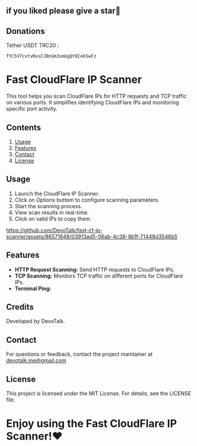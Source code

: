 ## if you liked please give a star🌟 
## Donations
Tether USDT TRC20 : 
```
TYC5V7cvtvResCJBnGm3smUgQY8CekSwFz
```

# Fast CloudFlare IP Scanner
This tool helps you scan CloudFlare IPs for HTTP requests and TCP traffic on various ports. It simplifies identifying CloudFlare IPs and monitoring specific port activity.


## Contents

1. [Usage](#Usage)
2. [Features](#Features)
3. [Contact](#Contact)
4. [License](#license)


## Usage

1. Launch the CloudFlare IP Scanner.
2. Click on Options buttom to configure scanning parameters.
3. Start the scanning process.
4. View scan results in real-time.
5. Click on valid IPs to copy them.
   
https://github.com/DevoTalk/fast-cf-ip-scanner/assets/86571648/03913ad5-06ab-4c38-9b1f-71448d3546b5




## Features

* **HTTP Request Scanning:** Send HTTP requests to CloudFlare IPs.
* **TCP Scanning:** Monitors TCP traffic on different ports for CloudFlare IPs.
* **Terminal Ping:** 


## Credits

Developed by DevoTalk.

## Contact

For questions or feedback, contact the project maintainer at devotalk.me@gmail.com


## License

This project is licensed under the MIT License. For details, see the LICENSE file.

# Enjoy using the Fast CloudFlare IP Scanner!❤️
